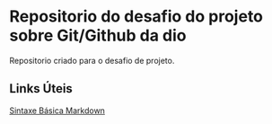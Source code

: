  # Repositorio do desafio  do projeto sobre Git/Github da dio
 Repositorio criado para o desafio  de projeto.
 
 ## Links Úteis
 [Sintaxe Básica Markdown](https://www.markdownguide.org/basic-syntax/)
